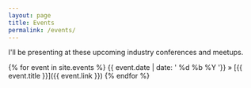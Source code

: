 ```yaml
---
layout: page
title: Events
permalink: /events/
---
```


I'll be presenting at these upcoming industry conferences and meetups.

{% for event in site.events %}
  {{ event.date | date: ' %d %b %Y '}} &raquo; [{{ event.title }}]({{ event.link }})
{% endfor %}
